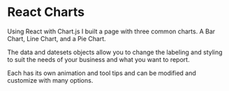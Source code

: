 # React Charts

Using React with Chart.js I built a page with three common charts. A Bar Chart,
Line Chart, and a Pie Chart.

The data and datesets objects allow you to change the labeling and styling to 
suit the needs of your business and what you want to report.

Each has its own animation and tool tips and can be modified and 
customize with many options.
